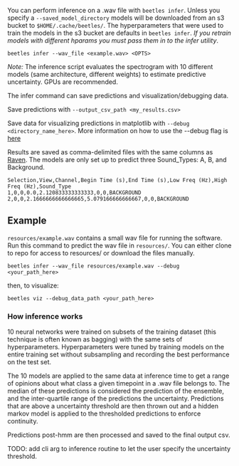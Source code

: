 You can perform inference on a .wav file with `beetles infer`. Unless you specify a `--saved_model_directory` models will be downloaded from an s3 bucket to `$HOME/.cache/beetles/`. The hyperparameters that were used to train the models in the s3 bucket are defaults in `beetles infer`. *If you retrain models with different hparams you must pass them in to the infer utility*.

```
beetles infer --wav_file <example.wav> <OPTS>
```

*Note:* The inference script evaluates the spectrogram with 10 different models
(same architecture, different weights) to estimate predictive uncertainty. GPUs
are recommended. 

The infer command can save predictions and visualization/debugging data.

Save predictions with `--output_csv_path <my_results.csv>` 

Save data for visualizing predictions in matplotlib with 
`--debug <directory_name_here>`. More information on how to use the --debug flag
is [here](https://github.com/TravisWheelerLab/beetles-cnn/wiki/Visualizing-data)

Results are saved as comma-delimited files with the same columns as
[Raven](https://ravensoundsoftware.com/knowledge-base/selection-labels/).
The models are only set up to predict three Sound_Types: A, B, and Background.

```
Selection,View,Channel,Begin Time (s),End Time (s),Low Freq (Hz),High Freq (Hz),Sound_Type
1,0,0,0.0,2.120833333333333,0,0,BACKGROUND
2,0,0,2.1666666666666665,5.079166666666667,0,0,BACKGROUND
```

## Example
`resources/example.wav` contains a small wav file for running the software. Run
this command to predict the wav file in `resources/`. You can either clone to
repo for access to resources/ or download the files manually.
```
beetles infer --wav_file resources/example.wav --debug <your_path_here>
```
then, to visualize:
```
beetles viz --debug_data_path <your_path_here>
```

### How inference works

10 neural networks were trained on subsets of the training dataset (this
technique is often known as bagging) with the same sets of hyperparameters.
Hyperparameters were tuned by training models on the entire training set without
subsampling and recording the best performance on the test set.

The 10 models are applied to the same data at inference time to get a range of
opinions about what class a given timepoint in a .wav file belongs to. The
median of these predictions is considered the prediction of the ensemble, and
the inter-quartile range of the predictions the uncertainty. Predictions that
are above a uncertainty threshold are then thrown out and a hidden markov model
is applied to the thresholded predictions to enforce continuity.

Predictions post-hmm are then processed and saved to the final output csv.

TODO: add cli arg to inference routine to let the user specify the uncertainty
threshold.
